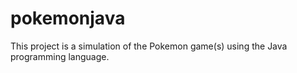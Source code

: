 # pokemonjava
This project is a simulation of the Pokemon game(s) using the Java programming language.

